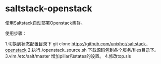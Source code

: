 saltstack-openstack
===================

使用Saltstack自动部署Openstack集群。

使用步骤：

1.切换到状态配置目录下 git clone https://github.com/unixhot/saltstack-openstack
2.执行./openstack_source.sh 下载源码包到各个服务/files目录下。
3.vim /etc/salt/master 增加pillar和states的设置。
4.修改top.sls
    
